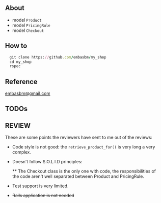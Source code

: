 ## About

* model `Product`
* model `PricingRule`
* model `Checkout`

## How to

```ruby
  git clone https://github.com/embasbm/my_shop
  cd my_shop
  rspec
```

## Reference

embasbm@gmail.com

## TODOs

## REVIEW

These are some points the reviewers have sent to me out of the reviews:

* Code style is not good: the `retrieve_product_for()` is very long a very complex.

* Doesn't follow S.O.L.I.D principles:

  ** The Checkout class is the only one with code, the responsibilities of the code aren't well separated between Product and PricingRule.

* Test support is very limited.

* ~~Rails application is not needed~~
